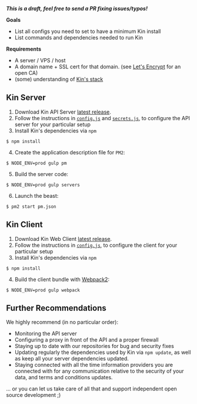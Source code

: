 ***This is a draft, feel free to send a PR fixing issues/typos!***

**Goals**
* List all configs you need to set to have a minimum Kin install
* List commands and dependencies needed to run Kin

**Requirements**
* A server / VPS / host
* A domain name + SSL cert for that domain. (see [Let's Encrypt](https://letsencrypt.org/) for an open CA)
* (some) understanding of [Kin's stack](architecture.md)

## Kin Server ##
1. Download Kin API Server [latest release](https://github.com/kintoday/kin-api-server/releases/latest).
2. Follow the instructions in [`config.js`](https://github.com/KinToday/kin-api-server/blob/master/src/api_server/config.js) and [`secrets.js`](https://github.com/KinToday/kin-api-server/blob/master/src/api_server/secrets.js), to configure the API server for your particular setup
3. Install Kin's dependencies via `npm`
~~~~~
$ npm install
~~~~~
4. Create the application description file for `PM2`:
~~~~
$ NODE_ENV=prod gulp pm
~~~~
5. Build the server code:
~~~~
$ NODE_ENV=prod gulp servers
~~~~
6. Launch the beast:
~~~~
$ pm2 start pm.json
~~~~

## Kin Client ##
1. Download Kin Web Client [latest release](https://github.com/kintoday/kin-api-server/releases/latest).
2. Follow the instructions in [`config.js`](https://github.com/KinToday/kin-web-client/blob/master/src/client/config.js), to configure the client for your particular setup
3. Install Kin's dependencies via `npm`
~~~~~
$ npm install
~~~~~
4. Build the client bundle with [Webpack2](https://webpack.github.io/):
~~~~
$ NODE_ENV=prod gulp webpack
~~~~

## Further Recommendations ##

We highly recommend (in no particular order):
* Monitoring the API server
* Configuring a proxy in front of the API and a proper firewall
* Staying up to date with our repositories for bug and security fixes
* Updating regularly the dependencies used by Kin via `npm update`, as well as keep all your server dependencies updated.
* Staying connected with all the time information providers you are connected with for any communication relative to the security of your data, and terms and conditions updates.

... or you can let us take care of all that and support independent open source development ;)
